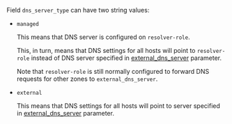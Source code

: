 
Field `dns_server_type` can have two string values:

*   `managed`

    This means that DNS server is configured on `resolver-role`.

    This, in turn, means that DNS settings for all hosts will point
    to `resolver-role` instead of DNS server specified in
    [external_dns_server][1] parameter.

    Note that `resolver-role` is still normally configured to forward
    DNS requests for other zones to `external_dns_server`.

*   `external`

    This means that DNS settings for all hosts will point to server
    specified in [external_dns_server][1] parameter.

[1]: docs/pillars/common/system_features/hostname_resolution_config/external_dns_server/readme.md

